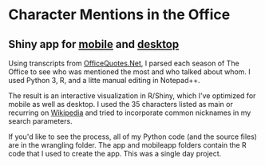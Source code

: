 # Character Mentions in the Office

## Shiny app for <a href = "https://ejclarke.shinyapps.io/officem/">mobile</a> and <a href = "https://ejclarke.shinyapps.io/office/">desktop</a>

Using transcripts from <a href = "http://www.officequotes.net/">OfficeQuotes.Net</a>, I parsed each season of The Office to see who was mentioned the most and who talked about whom. I used Python 3, R, and a litte manual editing in Notepad++.

The result is an interactive visualization in R/Shiny, which I've optimized for mobile as well as desktop. I used the 35 characters listed as main or recurring on <a href = "https://en.wikipedia.org/wiki/List_of_The_Office_(U.S._TV_series)_characters">Wikipedia</a> and tried to incorporate common nicknames in my search parameters.

If you'd like to see the process, all of my Python code (and the source files) are in the wrangling folder. The app and mobileapp folders contain the R code that I used to create the app. This was a single day project.

